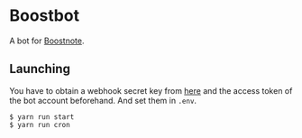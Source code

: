 # Boostbot
A bot for [Boostnote](https://github.com/BoostIO/Boostnote).

## Launching
You have to obtain a webhook secret key from [here](https://github.com/BoostIO/Boostnote/settings/hooks) and the access token of the bot account beforehand. And set them in `.env`.

```
$ yarn run start
$ yarn run cron
```
